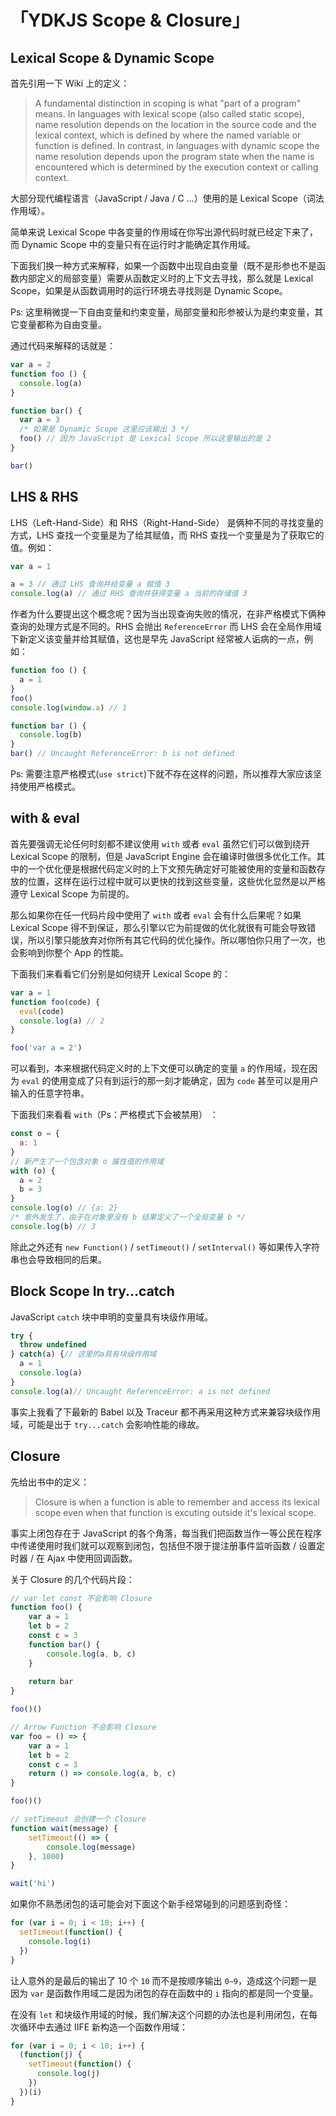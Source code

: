# 「YDKJS Scope & Closure」

## Lexical Scope & Dynamic Scope
首先引用一下 Wiki 上的定义：
> A fundamental distinction in scoping is what "part of a program" means. In languages with lexical scope (also called static scope), name resolution depends on the location in the source code and the lexical context, which is defined by where the named variable or function is defined. In contrast, in languages with dynamic scope the name resolution depends upon the program state when the name is encountered which is determined by the execution context or calling context.

大部分现代编程语言（JavaScript / Java / C ...）使用的是 Lexical Scope（词法作用域）。  

简单来说 Lexical Scope 中各变量的作用域在你写出源代码时就已经定下来了，而 Dynamic Scope 中的变量只有在运行时才能确定其作用域。  

下面我们换一种方式来解释，如果一个函数中出现自由变量（既不是形参也不是函数内部定义的局部变量）需要从函数定义时的上下文去寻找，那么就是 Lexical Scope，如果是从函数调用时的运行环境去寻找则是 Dynamic Scope。  

Ps: 这里稍微提一下自由变量和约束变量，局部变量和形参被认为是约束变量，其它变量都称为自由变量。  

通过代码来解释的话就是：
```js
var a = 2
function foo () {
  console.log(a)
}

function bar() {
  var a = 3
  /* 如果是 Dynamic Scope 这里应该输出 3 */
  foo() // 因为 JavaScript 是 Lexical Scope 所以这里输出的是 2
}

bar()
```

## LHS & RHS
LHS（Left-Hand-Side）和 RHS（Right-Hand-Side） 是俩种不同的寻找变量的方式，LHS 查找一个变量是为了给其赋值，而 RHS 查找一个变量是为了获取它的值。例如：
```js
var a = 1

a = 3 // 通过 LHS 查询并给变量 a 赋值 3
console.log(a) // 通过 RHS 查询并获得变量 a 当前的存储值 3
```
作者为什么要提出这个概念呢？因为当出现查询失败的情况，在非严格模式下俩种查询的处理方式是不同的。RHS 会抛出 `ReferenceError` 而 LHS 会在全局作用域下新定义该变量并给其赋值，这也是早先 JavaScript 经常被人诟病的一点，例如：
```js
function foo () {
  a = 1
}
foo()
console.log(window.a) // 1

function bar () {
  console.log(b)
}
bar() // Uncaught ReferenceError: b is not defined
```
Ps: 需要注意严格模式(`use strict`)下就不存在这样的问题，所以推荐大家应该坚持使用严格模式。

## with & eval
首先要强调无论任何时刻都不建议使用 `with` 或者 `eval` 虽然它们可以做到绕开 Lexical Scope 的限制，但是 JavaScript Engine 会在编译时做很多优化工作。其中的一个优化便是根据代码定义时的上下文预先确定好可能被使用的变量和函数存放的位置，这样在运行过程中就可以更快的找到这些变量，这些优化显然是以严格遵守 Lexical Scope 为前提的。  

那么如果你在任一代码片段中使用了 `with` 或者 `eval` 会有什么后果呢？如果 Lexical Scope 得不到保证，那么引擎以它为前提做的优化就很有可能会导致错误，所以引擎只能放弃对你所有其它代码的优化操作。所以哪怕你只用了一次，也会影响到你整个 App 的性能。  

下面我们来看看它们分别是如何绕开 Lexical Scope 的：
```js
var a = 1
function foo(code) {
  eval(code)
  console.log(a) // 2
}

foo('var a = 2')
```
可以看到，本来根据代码定义时的上下文便可以确定的变量 `a` 的作用域，现在因为 `eval` 的使用变成了只有到运行的那一刻才能确定，因为 `code` 甚至可以是用户输入的任意字符串。  

下面我们来看看 `with`（Ps：严格模式下会被禁用） ：
```js
const o = {
  a: 1
}
// 新产生了一个包含对象 o 属性值的作用域
with (o) {
  a = 2
  b = 3
}
console.log(o) // {a: 2}
/* 意外发生了，由于在对象里没有 b 结果定义了一个全局变量 b */
console.log(b) // 3 
```
除此之外还有 `new Function()` / `setTimeout()` / `setInterval()` 等如果传入字符串也会导致相同的后果。

## Block Scope In try...catch
JavaScript `catch` 块中申明的变量具有块级作用域。
```js
try {
  throw undefined
} catch(a) {// 这里的a具有块级作用域
  a = 1
  console.log(a)
}
console.log(a)// Uncaught ReferenceError: a is not defined
```
事实上我看了下最新的 Babel 以及 Traceur 都不再采用这种方式来兼容块级作用域，可能是出于 `try...catch` 会影响性能的缘故。

## Closure
先给出书中的定义：
> Closure is when a function is able to remember and access its lexical scope even when that function is excuting outside it's lexical scope.

事实上闭包存在于 JavaScript 的各个角落，每当我们把函数当作一等公民在程序中传递使用时我们就可以观察到闭包，包括但不限于提注册事件监听函数 / 设置定时器 / 在 Ajax 中使用回调函数。

关于 Closure 的几个代码片段：
```js
// var let const 不会影响 Closure
function foo() {
	var a = 1
	let b = 2
	const c = 3
	function bar() {
		console.log(a, b, c)
	}
  
	return bar
}

foo()()

// Arrow Function 不会影响 Closure
var foo = () => {
	var a = 1
	let b = 2
	const c = 3
	return () => console.log(a, b, c)
}

foo()()

// setTimeout 会创建一个 Closure
function wait(message) {
	setTimeout(() => {
		console.log(message)
	}, 1000)
}

wait('hi')
```
如果你不熟悉闭包的话可能会对下面这个新手经常碰到的问题感到奇怪：
```js
for (var i = 0; i < 10; i++) {
  setTimeout(function() {
    console.log(i)
  })
}
```
让人意外的是最后的输出了 10 个 `10` 而不是按顺序输出 `0~9`，造成这个问题一是因为 `var` 是函数作用域二是因为闭包的存在函数中的 `i` 指向的都是同一个变量。  

在没有 `let` 和块级作用域的时候，我们解决这个问题的办法也是利用闭包，在每次循环中去通过 IIFE 新构造一个函数作用域：
```js
for (var i = 0; i < 10; i++) {
  (function(j) {
    setTimeout(function() {
      console.log(j)
    })
  })(i)
}
```